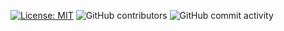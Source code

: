 [![License: MIT](https://img.shields.io/badge/License-MIT-yellow.svg)](https://opensource.org/licenses/MIT) ![GitHub contributors](https://img.shields.io/github/contributors/developerhangout/deployBundle.svg) ![GitHub commit activity](https://img.shields.io/github/commit-activity/m/developerhangout/deployBundle.svg)
